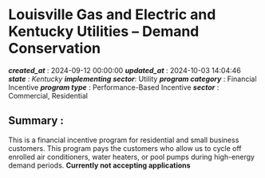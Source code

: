 # Louisville Gas and Electric and Kentucky Utilities – Demand Conservation 
 ***created_at*** : 2024-09-12 00:00:00 
 ***updated_at*** : 2024-10-03 14:04:46 
 ***state** : Kentucky 
 **implementing sector***: Utility 
 ***program category*** : Financial Incentive 
 ***program type*** : Performance-Based Incentive 
 ***sector*** : Commercial, Residential 
 ## Summary : 
 This is a financial incentive program for residential and small business
customers. This program pays the customers who allow us to cycle off enrolled
air conditioners, water heaters, or pool pumps during high-energy demand
periods. **Currently not accepting applications**

  

 
 